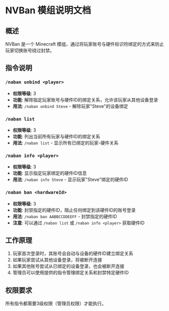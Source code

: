 # NVBan 模组说明文档

## 概述
NVBan 是一个 Minecraft 模组，通过将玩家账号与硬件标识符绑定的方式来防止玩家切换账号绕过封禁。

## 指令说明

### `/naban unbind <player>`
- **权限等级**: 3
- **功能**: 解除指定玩家账号与硬件ID的绑定关系，允许该玩家从其他设备登录
- **用法**: `/naban unbind Steve` - 解除玩家"Steve"的设备绑定

### `/naban list`
- **权限等级**: 3
- **功能**: 列出当前所有玩家与硬件ID的绑定关系
- **用法**: `/naban list` - 显示所有已绑定的玩家-硬件关系

### `/naban info <player>`
- **权限等级**: 3
- **功能**: 显示指定玩家绑定的硬件ID信息
- **用法**: `/naban info Steve` - 显示玩家"Steve"绑定的硬件ID

### `/naban ban <hardwareId>`
- **权限等级**: 3
- **功能**: 封禁指定的硬件ID，阻止任何绑定到该硬件ID的账号登录
- **用法**: `/naban ban AABBCCDDEEFF` - 封禁指定的硬件ID
- **注意**: 可以通过 `/naban list` 或 `/naban info <player>` 获取硬件ID

## 工作原理
1. 玩家首次登录时，其账号会自动与设备的硬件ID建立绑定关系
2. 如果玩家尝试从其他设备登录，将被断开连接
3. 如果其他账号尝试从已绑定的设备登录，也会被断开连接
4. 管理员可以使用提供的指令管理绑定关系和封禁特定硬件ID

## 权限要求
所有指令都需要3级权限（管理员权限）才能执行。
